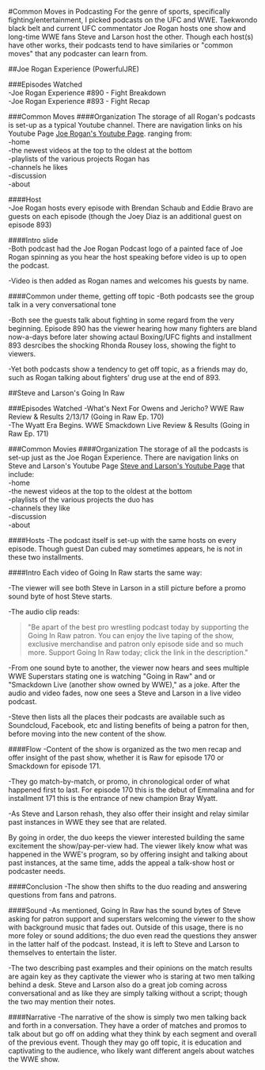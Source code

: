 #Common Moves in Podcasting
For the genre of sports, specifically fighting/entertainment, I picked podcasts on the UFC and WWE. Taekwondo black belt and current UFC commentator Joe Rogan hosts one show and long-time WWE fans Steve and Larson host the other. Though each host(s) have other works, their podcasts tend to have similaries or "common moves" that any podcaster can learn from.

##Joe Rogan Experience (PowerfulJRE)

###Episodes Watched  
-Joe Rogan Experience #890 - Fight Breakdown  
-Joe Rogan Experience #893 - Fight Recap  

###Common Moves
####Organization
The storage of all Rogan's podcasts is set-up as a typical Youtube channel. There are navigation links on his Youtube Page [Joe Rogan's Youtube Page](https://www.youtube.com/user/PowerfulJRE). ranging from:  
-home  
-the newest videos at the top to the oldest at the bottom  
-playlists of the various projects Rogan has  
-channels he likes  
-discussion  
-about  

####Host  
-Joe Rogan hosts every episode with Brendan Schaub and Eddie Bravo are guests on each episode
(though the Joey Diaz is an additional guest on episode 893)

####Intro slide  
-Both podcast had the Joe Rogan Podcast logo of a painted face of Joe Rogan spinning as you hear the host speaking before video is up to open the podcast.  

-Video is then added as Rogan names and welcomes his guests by name.

####Common under theme, getting off topic
-Both podcasts see the group talk in a very conversational tone  

-Both see the guests talk about fighting in some regard from the very beginning. Episode 890 has the viewer hearing how many fighters are bland now-a-days before later showing actaul Boxing/UFC fights and installment 893 desrcibes the shocking Rhonda Rousey loss, showing the fight to viewers.  

-Yet both podcasts show a tendency to get off topic, as a friends may do, such as Rogan talking about fighters' drug use at the end of 893.

##Steve and Larson's Going In Raw

###Episodes Watched
-What's Next For Owens and Jericho? WWE Raw Review & Results 2/13/17 (Going in Raw Ep. 170)  
-The Wyatt Era Begins. WWE Smackdown Live Review & Results (Going in Raw Ep. 171)

###Common Movies
####Organization
The storage of all the podcasts is set-up just as the Joe Rogan Experience. There are navigation links on Steve and Larson's Youtube Page [Steve and Larson's Youtube Page](https://www.youtube.com/user/SteveAndLarson) that include:     
-home  
-the newest videos at the top to the oldest at the bottom  
-playlists of the various projects the duo has  
-channels they like   
-discussion  
-about

####Hosts
-The podcast itself is set-up with the same hosts on every episode. Though guest Dan cubed may sometimes appears, he is not in these two installments.  

####Intro
Each video of Going In Raw starts the same way:  

-The viewer will see both Steve in Larson in a still picture before a promo sound byte of host Steve starts.   

-The audio clip reads:
>"Be apart of the best pro wrestling podcast today by supporting the Going In Raw patron. You can enjoy the live taping of the show, exclusive merchandise and patron only episode side and so much more. Support Going In Raw today; click the link in the description."  

-From one sound byte to another, the viewer now hears and sees multiple WWE Superstars stating one is watching "Going in Raw" and or "Smackdown Live (another show owned by WWE)," as a joke. After the audio and video fades, now one sees a Steve and Larson in a live video podcast.  

-Steve then lists all the places their podcasts are available such as Soundcloud, Facebook, etc and listing benefits of being a patron for then, before moving into the new content of the show.

####Flow
-Content of the show is organized as the two men recap and offer insight of the past show, whether it is Raw for episode 170 or Smackdown for episode 171.  

-They go match-by-match, or promo, in chronological order of what happened first to last.  For episode 170 this is the debut of Emmalina and for installment 171 this is the entrance of new champion Bray Wyatt.

-As Steve and Larson rehash, they also offer their insight and relay similar past instances in WWE they see that are related.

By going in order, the duo keeps the viewer interested building the same excitement the show/pay-per-view had. The viewer likely know what was happened in the WWE's program, so by offering insight and talking about past instances, at the same time, adds the appeal a talk-show host or podcaster needs.  

####Conclusion
-The show then shifts to the duo reading and answering questions from fans and patrons.

####Sound
-As mentioned, Going In Raw has the sound bytes of Steve asking for patron support and superstars welcoming the viewer to the show with background music that fades out. Outside of this usage, there is no more foley or sound additions; the duo even read the questions they answer in the latter half of the podcast. Instead, it is left to Steve and Larson to themselves to entertain the lister.

-The two describing past examples and their opinions on the match results are again key as they captivate the viewer who is staring at two men talking behind a desk. Steve and Larson also do a great job coming across conversational and as like they are simply talking without a script; though the two may mention their notes.

####Narrative
-The narrative of the show is simply two men talking back and forth in a conversation. They have a order of matches and promos to talk about but go off on adding what they think by each segment and overall of the previous event. Though they may go off topic, it is education and captivating to the audience, who likely want different angels about watches the WWE show.
